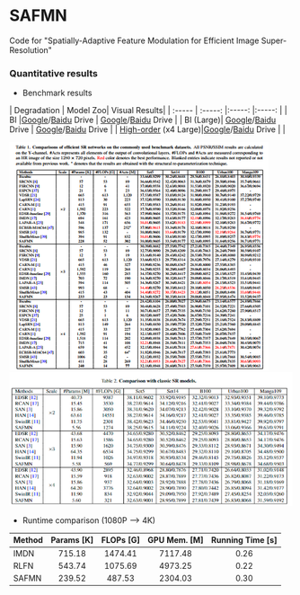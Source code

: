 # SAFMN
Code for "Spatially-Adaptive Feature Modulation for Efficient Image Super-Resolution"

### Quantitative results 
  - Benchmark results 

| Degradation | Model Zoo| Visual Results| 
| :----- | :-----: |:-----: |:-----: |
| BI |[Google]()/[Baidu]() Drive | [Google]()/[Baidu]() Drive |
| BI (Large)| [Google]()/[Baidu]() Drive | [Google]()/[Baidu]() Drive |
| [High-order](https://github.com/xinntao/Real-ESRGAN) (x4 Large)|[Google]()/[Baidu]() Drive |  |

<img src="./figs/Efficient_SR.png"/> 

<img src="./figs/classic_SR.png"/> 


- Runtime comparison (1080P --> 4K)

| Method | Params [K] | FLOPs [G] | GPU Mem. [M] | Running Time [s]|
| :----- | :-----: | :-----: | :-----: |:-----: |
| IMDN | 715.18 | 1474.41| 7117.48 | 0.26 |
| RLFN | 543.74 | 1075.69| 4973.25 | 0.22 |
| SAFMN| 239.52 | 487.53 | 2304.03 | 0.30 |

